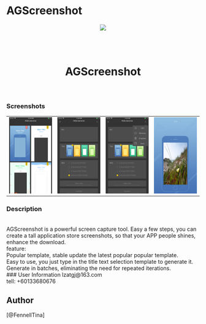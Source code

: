 # AGScreenshot
<div align="center">
<img width=300 src="https://raw.githubusercontent.com/RuizJames978/Coffee-Ratio/master/Image/logo.jpg">

<br> <br>

<h1> AGScreenshot </h1>
<h3> </h3></div>

<br>


### Screenshots

<table align="center" border="0">

<tr>
<td> <img src="https://raw.githubusercontent.com/FennellTina/AGScreenshot/master/IMG/1.png"> </td>
<td> <img src="https://raw.githubusercontent.com/FennellTina/AGScreenshot/master/IMG/2.png"> </td>
<td> <img src="https://raw.githubusercontent.com/FennellTina/AGScreenshot/master/IMG/3.png"> </td>
<td> <img src="https://raw.githubusercontent.com/FennellTina/AGScreenshot/master/IMG/4.png"> </td>
</tr>

<tr>

</tr>


</table>

### Description
<br>
AGScreenshot is a powerful screen capture tool.
Easy a few steps, you can create a tall application store screenshots, so that your APP people shines, enhance the download.
<br>
feature:
<br>
Popular template, stable update the latest popular popular template.
<br>
Easy to use, you just type in the title text selection template to generate it.
<br>
Generate in batches, eliminating the need for repeated iterations.
<br>
### User Information
lzatgj@163.com
<br>
tell: +60133680676



## Author

[@FennellTina]
